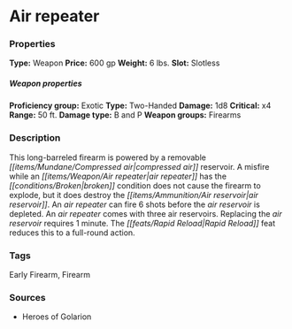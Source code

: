 ﻿---
Title: "Air repeater"
Type: "Weapon"
Price: "600 gp"
Weight: "6 lbs."
Slot: "Slotless"
Proficiency group: "Exotic"
Weapon properties Type: "Two-Handed"
Damage: "1d8"
Critical: "x4"
Range: "50 ft."
Damage type: "B and P"
Weapon groups: "Firearms"
Description: |
  "This long-barreled firearm is powered by a removable compressed air reservoir. A misfire while an air repeater has the broken condition does not cause the firearm to explode, but it does destroy the air reservoir. An air repeater can fire 6 shots before the air reservoir is depleted. An air repeater comes with three air reservoirs. Replacing the air reservoir requires 1 minute. The Rapid Reload feat reduces this to a full-round action."
Sources: "['Heroes of Golarion']"
---

# Air repeater

### Properties

**Type:** Weapon **Price:** 600 gp **Weight:** 6 lbs. **Slot:** Slotless

##### Weapon properties

**Proficiency group:** Exotic **Type:** Two-Handed **Damage:** 1d8 **Critical:** x4 **Range:** 50 ft. **Damage type:** B and P **Weapon groups:** Firearms

### Description

This long-barreled firearm is powered by a removable _[[items/Mundane/Compressed air|compressed air]]_ reservoir. A misfire while an _[[items/Weapon/Air repeater|air repeater]]_ has the _[[conditions/Broken|broken]]_ condition does not cause the firearm to explode, but it does destroy the _[[items/Ammunition/Air reservoir|air reservoir]]_. An _air repeater_ can fire 6 shots before the _air reservoir_ is depleted. An _air repeater_ comes with three air reservoirs. Replacing the _air reservoir_ requires 1 minute. The _[[feats/Rapid Reload|Rapid Reload]]_ feat reduces this to a full-round action.

### Tags

Early Firearm, Firearm

### Sources

* Heroes of Golarion